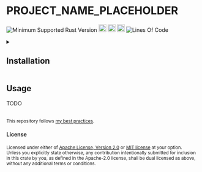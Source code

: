 # PROJECT_NAME_PLACEHOLDER
![Minimum Supported Rust Version](https://img.shields.io/badge/nightly-RUSTC_CURRENT_VERSION+-ab6000.svg)
[<img alt="crates.io" src="https://img.shields.io/crates/v/PROJECT_NAME_PLACEHOLDER.svg?color=fc8d62&logo=rust" height="20" style=flat-square>](https://crates.io/crates/PROJECT_NAME_PLACEHOLDER)
[<img alt="docs.rs" src="https://img.shields.io/badge/docs.rs-66c2a5?style=for-the-badge&labelColor=555555&logo=docs.rs&style=flat-square" height="20">](https://docs.rs/PROJECT_NAME_PLACEHOLDER)
[<img alt="build status" src="https://img.shields.io/github/actions/workflow/status/valeratrades/PROJECT_NAME_PLACEHOLDER/ci.yml?branch=master&style=for-the-badge&style=flat-square" height="20">](https://github.com/valeratrades/PROJECT_NAME_PLACEHOLDER/actions?query=branch%3Amaster) <!--NB: Won't find it if repo is private-->
![Lines Of Code](https://img.shields.io/badge/LoC-103-lightblue)

<!-- markdownlint-disable -->
<details>
  <summary>
    <h2>Installation</h2>
  </summary>
	<pre><code class="language-sh">TODO</code></pre>
</details>
<!-- markdownlint-restore -->

## Usage
TODO

<br>

<sup>
This repository follows <a href="https://github.com/valeratrades/.github/tree/master/best_practices">my best practices</a>.
</sup>

#### License

<sup>
Licensed under either of <a href="LICENSE-APACHE">Apache License, Version
2.0</a> or <a href="LICENSE-MIT">MIT license</a> at your option.
</sup>

<br>

<sub>
Unless you explicitly state otherwise, any contribution intentionally submitted
for inclusion in this crate by you, as defined in the Apache-2.0 license, shall
be dual licensed as above, without any additional terms or conditions.
</sub>
